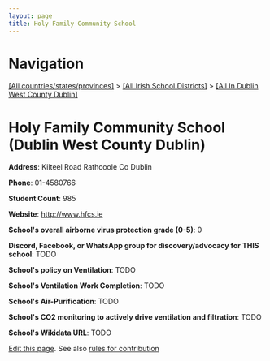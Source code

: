 ```yaml
---
layout: page
title: Holy Family Community School
---
```

# Navigation

[[All countries/states/provinces]](../../..) > [[All Irish School Districts]](../..) > [[All In Dublin West County Dublin]](..)

# Holy Family Community School (Dublin West County Dublin)

**Address**: Kilteel Road Rathcoole Co Dublin

**Phone**: 01-4580766

**Student Count**: 985

**Website**: <http://www.hfcs.ie>

**School's overall airborne virus protection grade (0-5)**: 0

**Discord, Facebook, or WhatsApp group for discovery/advocacy for THIS school**: TODO

**School's policy on Ventilation**: TODO

**School's Ventilation Work Completion**: TODO

**School's Air-Purification**: TODO

**School's CO2 monitoring to actively drive ventilation and filtration**: TODO

**School's Wikidata URL**: TODO


[Edit this page](https://github.com/ventilate-schools/Ireland/edit/main/./Dublin_West_County_Dublin/Holy_Family_Community_School.md). See also [rules for contribution](../../../contribution-rules/)